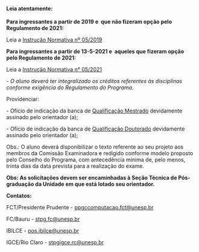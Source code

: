 #### Leia atentamente:

**Para ingressantes a partir de 2019 e  que não fizeram opção pelo Regulamento de 2021:**

Leia a [Instrução Normativa nº 05/2019](https://www.ibilce.unesp.br/Home/Pos-Graduacao475/CienciadaComputacao/in-5---exame-geral-de-qualificacao-alterada-em-27nov2020.pdf "in-5---exame-geral-de-qualificacao-alterada-em-27nov2020.pdf")

**Para ingressantes a partir de 13\-5\-2021 e  aqueles que fizeram opção pelo Regulamento de 2021:**

Leia a [Instrução Normativa n° 05/2021](https://www.ibilce.unesp.br/Home/Pos-Graduacao475/CienciadaComputacao/in-5---exame-geral-de-qualificacao---portaria-66.pdf "in-5---exame-geral-de-qualificacao---portaria-66.pdf")

*\- O aluno deverá ter integralizado os créditos referentes às disciplinas conforme exigência do Regulamento do Programa.*

Providenciar:

\- Ofício de indicação da banca de [Qualificação Mestrado](https://www.ibilce.unesp.br/Home/Pos-Graduacao475/CienciadaComputacao/solicitacao-qualificacao-mestrado-computacao-modelo-1.doc "solicitacao-qualificacao-mestrado-computacao-modelo-1.doc") devidamente assinado pelo orientador (a);

\- Ofício de indicação da banca de [Qualificação Doutorado](https://www.ibilce.unesp.br/Home/Pos-Graduacao475/CienciadaComputacao/solicitacao-qualificacao-doutorado-computacao-modelo.doc "solicitacao-qualificacao-doutorado-computacao-modelo.doc") devidamente assinado pelo orientador (a);

Obs.: O aluno deverá disponibilizar o texto referente ao seu projeto aos membros da Comissão Examinadora e redigido conforme modelo proposto pelo Conselho do Programa, com antecedência mínima de, pelo menos, trinta dias da data prevista para a realização do exame.

**Obs: As solicitações devem ser encaminhadas à Seção Técnica de Pós\-graduação da Unidade em que está lotado seu orientador.**

**Contatos:**

FCT/Presidente Prudente \- ppgccomputacao.fct@unesp.br

FC/Bauru \- [stpg.fc@unesp.br](mailto:stpg.fc@unesp.br)

IBILCE \- pos.ibilce@unesp.br

IGCE/Rio Claro \- [stpgigce.rc@unesp.br](mailto:stpgigce.rc@unesp.br)

